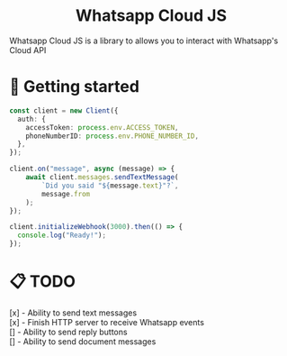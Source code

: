 <h1 align="center">Whatsapp Cloud JS</h1>
Whatsapp Cloud JS is a library to allows you to interact with Whatsapp's Cloud API

# 🚀 Getting started
```ts
const client = new Client({
  auth: {
    accessToken: process.env.ACCESS_TOKEN,
    phoneNumberID: process.env.PHONE_NUMBER_ID,
  },
});

client.on("message", async (message) => {
    await client.messages.sendTextMessage(
        `Did you said "${message.text}"?`,
        message.from
    );
});

client.initializeWebhook(3000).then(() => {
  console.log("Ready!");
});
```

# 📋 TODO
[x] - Ability to send text messages  
[x] - Finish HTTP server to receive Whatsapp events  
[] - Ability to send reply buttons  
[] - Ability to send document messages
